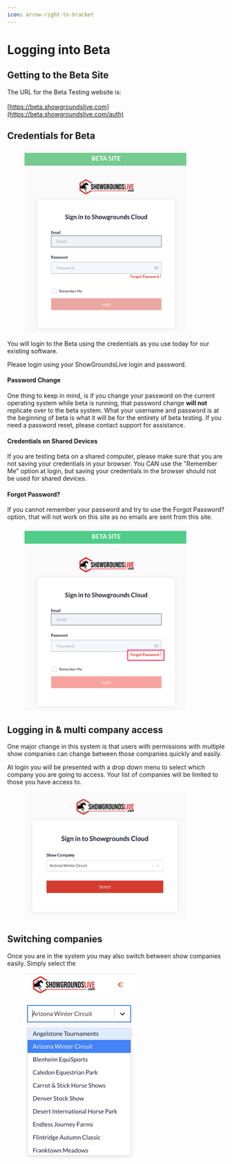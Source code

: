```yaml
---
icon: arrow-right-to-bracket
---
```


# Logging into Beta

## Getting to the Beta Site

The URL for the Beta Testing website is: \
\
&#x20;[https://beta.showgroundslive.com](https://beta.showgroundslive.com/auth)

## Credentials for Beta

<div align="left">

<figure><img src="../.gitbook/assets/image (58).png" alt="" width="375"><figcaption></figcaption></figure>

</div>

You will login to the Beta using the  credentials as you use today for our existing software.&#x20;

Please login using your ShowGroundsLive login and password.

#### Password Change

One thing to keep in mind, is if you change your password on the current operating system while beta is running, that password change **will not** replicate over to the beta system. What your username and password is at the beginning of beta is what it will be for the entirety of beta testing. If you need a password reset, please contact support for assistance.&#x20;

#### Credentials on Shared Devices

If you are testing beta on a shared computer, please make sure that you are not saving your credentials in your browser. You CAN use the "Remember Me" option at login, but saving your credentials in the browser should not be used for shared devices.&#x20;

#### Forgot Password?

If you cannot remember your password and try to use the Forgot Password? option, that will not work on this site as no emails are sent from this site.&#x20;

<figure><img src="../.gitbook/assets/image (65).png" alt="" width="375"><figcaption></figcaption></figure>

## Logging in & multi company access

One major change in this system is that users with permissions with multiple show companies can change between those companies quickly and easily.&#x20;

At login you will be presented with a drop down menu to select which company you are going to access.  Your list of companies will be limited to those you have access to.

<div align="left">

<figure><img src="../.gitbook/assets/select-show-company.png" alt="" width="375"><figcaption></figcaption></figure>

</div>

## Switching companies

Once you are in the system you may also switch between show companies easily.  Simply select the&#x20;

<div align="left">

<figure><img src="../.gitbook/assets/lefttnav-show-company-selector.png" alt="" width="259"><figcaption></figcaption></figure>

</div>
